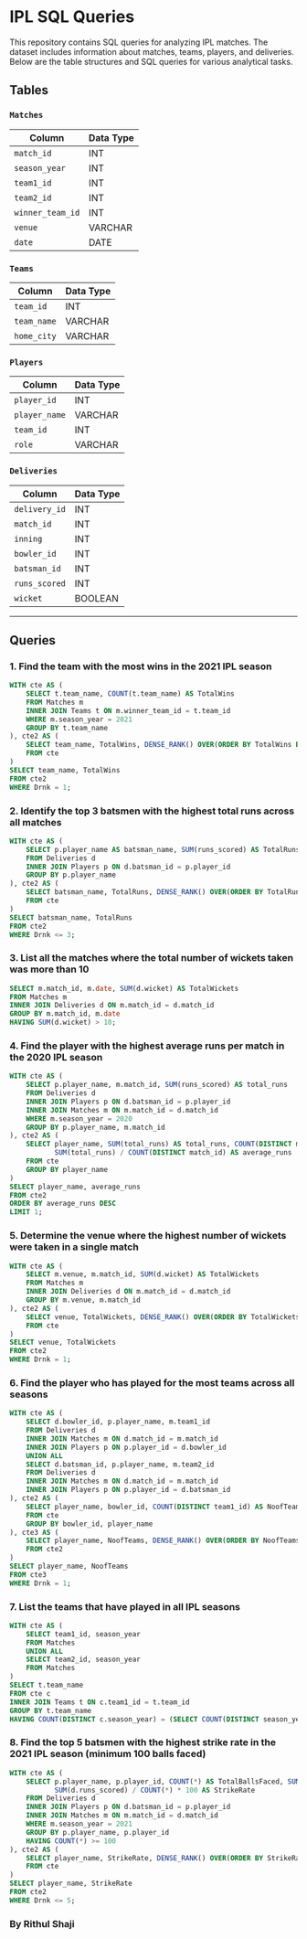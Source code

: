 # IPL SQL Queries

This repository contains SQL queries for analyzing IPL matches. The dataset includes information about matches, teams, players, and deliveries. Below are the table structures and SQL queries for various analytical tasks.

## Tables

### `Matches`

| Column           | Data Type |
|------------------|-----------|
| `match_id`       | INT       |
| `season_year`    | INT       |
| `team1_id`       | INT       |
| `team2_id`       | INT       |
| `winner_team_id` | INT       |
| `venue`          | VARCHAR   |
| `date`           | DATE      |

### `Teams`

| Column      | Data Type |
|-------------|-----------|
| `team_id`   | INT       |
| `team_name` | VARCHAR   |
| `home_city` | VARCHAR   |

### `Players`

| Column        | Data Type |
|---------------|-----------|
| `player_id`   | INT       |
| `player_name` | VARCHAR   |
| `team_id`     | INT       |
| `role`        | VARCHAR   | 

### `Deliveries`

| Column         | Data Type |
|----------------|-----------|
| `delivery_id`  | INT       |
| `match_id`     | INT       |
| `inning`       | INT       |
| `bowler_id`    | INT       |
| `batsman_id`   | INT       |
| `runs_scored`  | INT       |
| `wicket`       | BOOLEAN   |

---

## Queries

### 1. Find the team with the most wins in the 2021 IPL season

```sql
WITH cte AS (
    SELECT t.team_name, COUNT(t.team_name) AS TotalWins
    FROM Matches m
    INNER JOIN Teams t ON m.winner_team_id = t.team_id
    WHERE m.season_year = 2021
    GROUP BY t.team_name
), cte2 AS (
    SELECT team_name, TotalWins, DENSE_RANK() OVER(ORDER BY TotalWins DESC) AS Drnk
    FROM cte
)
SELECT team_name, TotalWins
FROM cte2
WHERE Drnk = 1;
```

### 2. Identify the top 3 batsmen with the highest total runs across all matches

```sql
WITH cte AS (
    SELECT p.player_name AS batsman_name, SUM(runs_scored) AS TotalRuns
    FROM Deliveries d
    INNER JOIN Players p ON d.batsman_id = p.player_id
    GROUP BY p.player_name
), cte2 AS (
    SELECT batsman_name, TotalRuns, DENSE_RANK() OVER(ORDER BY TotalRuns DESC) AS Drnk
    FROM cte
)
SELECT batsman_name, TotalRuns
FROM cte2
WHERE Drnk <= 3;
```

### 3. List all the matches where the total number of wickets taken was more than 10

```sql
SELECT m.match_id, m.date, SUM(d.wicket) AS TotalWickets
FROM Matches m
INNER JOIN Deliveries d ON m.match_id = d.match_id
GROUP BY m.match_id, m.date
HAVING SUM(d.wicket) > 10;
```

### 4. Find the player with the highest average runs per match in the 2020 IPL season
```sql
WITH cte AS (
    SELECT p.player_name, m.match_id, SUM(runs_scored) AS total_runs
    FROM Deliveries d
    INNER JOIN Players p ON d.batsman_id = p.player_id
    INNER JOIN Matches m ON m.match_id = d.match_id
    WHERE m.season_year = 2020
    GROUP BY p.player_name, m.match_id
), cte2 AS (
    SELECT player_name, SUM(total_runs) AS total_runs, COUNT(DISTINCT match_id) AS matches_played,
           SUM(total_runs) / COUNT(DISTINCT match_id) AS average_runs
    FROM cte
    GROUP BY player_name
)
SELECT player_name, average_runs
FROM cte2
ORDER BY average_runs DESC
LIMIT 1;
```

### 5. Determine the venue where the highest number of wickets were taken in a single match
```sql
WITH cte AS (
    SELECT m.venue, m.match_id, SUM(d.wicket) AS TotalWickets
    FROM Matches m
    INNER JOIN Deliveries d ON m.match_id = d.match_id
    GROUP BY m.venue, m.match_id
), cte2 AS (
    SELECT venue, TotalWickets, DENSE_RANK() OVER(ORDER BY TotalWickets DESC) AS Drnk
    FROM cte
)
SELECT venue, TotalWickets
FROM cte2
WHERE Drnk = 1;
```

### 6. Find the player who has played for the most teams across all seasons
```sql
WITH cte AS (
    SELECT d.bowler_id, p.player_name, m.team1_id
    FROM Deliveries d
    INNER JOIN Matches m ON d.match_id = m.match_id
    INNER JOIN Players p ON p.player_id = d.bowler_id
    UNION ALL
    SELECT d.batsman_id, p.player_name, m.team2_id
    FROM Deliveries d
    INNER JOIN Matches m ON d.match_id = m.match_id
    INNER JOIN Players p ON p.player_id = d.batsman_id
), cte2 AS (
    SELECT player_name, bowler_id, COUNT(DISTINCT team1_id) AS NoofTeams
    FROM cte
    GROUP BY bowler_id, player_name
), cte3 AS (
    SELECT player_name, NoofTeams, DENSE_RANK() OVER(ORDER BY NoofTeams DESC) AS Drnk
    FROM cte2
)
SELECT player_name, NoofTeams
FROM cte3
WHERE Drnk = 1;
```

### 7. List the teams that have played in all IPL seasons
```sql
WITH cte AS (
    SELECT team1_id, season_year
    FROM Matches
    UNION ALL
    SELECT team2_id, season_year
    FROM Matches
)
SELECT t.team_name
FROM cte c
INNER JOIN Teams t ON c.team1_id = t.team_id
GROUP BY t.team_name
HAVING COUNT(DISTINCT c.season_year) = (SELECT COUNT(DISTINCT season_year) FROM Matches);
```

### 8. Find the top 5 batsmen with the highest strike rate in the 2021 IPL season (minimum 100 balls faced)
```sql
WITH cte AS (
    SELECT p.player_name, p.player_id, COUNT(*) AS TotalBallsFaced, SUM(d.runs_scored) AS TotalRuns,
           SUM(d.runs_scored) / COUNT(*) * 100 AS StrikeRate
    FROM Deliveries d
    INNER JOIN Players p ON d.batsman_id = p.player_id
    INNER JOIN Matches m ON m.match_id = d.match_id
    WHERE m.season_year = 2021
    GROUP BY p.player_name, p.player_id
    HAVING COUNT(*) >= 100
), cte2 AS (
    SELECT player_name, StrikeRate, DENSE_RANK() OVER(ORDER BY StrikeRate DESC) AS Drnk
    FROM cte
)
SELECT player_name, StrikeRate
FROM cte2
WHERE Drnk <= 5;
```

### By Rithul Shaji

